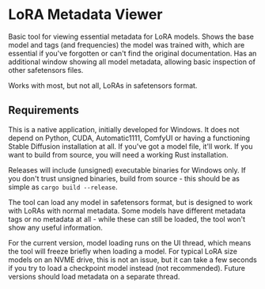 # LoRA Metadata Viewer

Basic tool for viewing essential metadata for LoRA models. Shows the base model and tags (and frequencies) the model was trained with, which are essential if you've forgotten or can't find the original documentation. Has an additional window showing all model metadata, allowing basic inspection of other safetensors files.

Works with most, but not all, LoRAs in safetensors format.

## Requirements

This is a native application, initially developed for Windows. It does not depend on Python, CUDA, Automatic1111, ComfyUI or having a functioning Stable Diffusion installation at all. If you've got a model file, it'll work. If you want to build from source, you will need a working Rust installation.

Releases will include (unsigned) executable binaries for Windows only. If you don't trust unsigned binaries, build from source - this should be as simple as ```cargo build --release```.

The tool can load any model in safetensors format, but is designed to work with LoRAs with normal metadata. Some models have different metadata tags or no metadata at all - while these can still be loaded, the tool won't show any useful information.

For the current version, model loading runs on the UI thread, which means the tool will freeze briefly when loading a model. For typical LoRA size models on an NVME drive, this is not an issue, but it can take a few seconds if you try to load a checkpoint model instead (not recommended). Future versions should load metadata on a separate thread.
